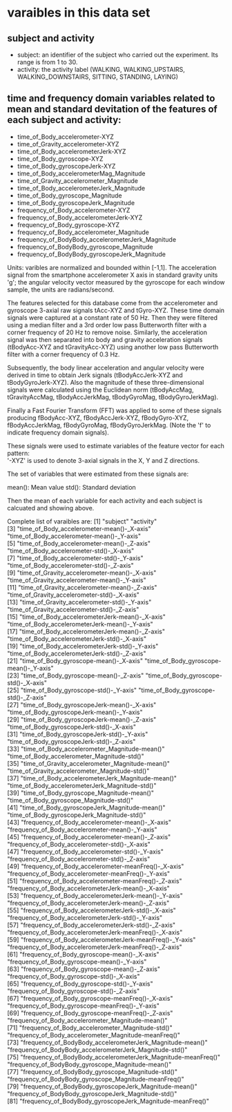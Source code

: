 # varaibles in this data set

## subject and activity
- subject: an identifier of the subject who carried out the experiment. Its range is from 1 to 30.
- activity: the activity label (WALKING, WALKING_UPSTAIRS, WALKING_DOWNSTAIRS, SITTING, STANDING, LAYING)

## time and frequency domain variables related to mean and standard devitation of the features of each subject and activity:
- time_of_Body_accelerometer-XYZ
- time_of_Gravity_accelerometer-XYZ
- time_of_Body_accelerometerJerk-XYZ
- time_of_Body_gyroscope-XYZ
- time_of_Body_gyroscopeJerk-XYZ
- time_of_Body_accelerometerMag_Magnitude
- time_of_Gravity_accelerometer_Magnitude
- time_of_Body_accelerometerJerk_Magnitude
- time_of_Body_gyroscope_Magnitude
- time_of_Body_gyroscopeJerk_Magnitude
- frequency_of_Body_accelerometer-XYZ
- frequency_of_Body_accelerometerJerk-XYZ
- frequency_of_Body_gyroscope-XYZ
- frequency_of_Body_accelerometer_Magnitude
- frequency_of_BodyBody_accelerometerJerk_Magnitude
- frequency_of_BodyBody_gyroscope_Magnitude
- frequency_of_BodyBody_gyroscopeJerk_Magnitude

Units: varibles are normalized and bounded within [-1,1]. The acceleration signal from the smartphone accelerometer 
X axis in standard gravity units 'g'; the angular velocity vector measured by the gyroscope for each window sample, 
the units are radians/second.

The features selected for this database come from the accelerometer and gyroscope 3-axial raw signals tAcc-XYZ and tGyro-XYZ. 
These time domain signals were captured at a constant rate of 50 Hz. 
Then they were filtered using a median filter and a 3rd order low pass Butterworth filter with a corner frequency of 
20 Hz to remove noise. Similarly, the acceleration signal was then separated into body and gravity acceleration signals 
(tBodyAcc-XYZ and tGravityAcc-XYZ) using another low pass Butterworth filter with a corner frequency of 0.3 Hz. 

Subsequently, the body linear acceleration and angular velocity were derived in time to obtain Jerk signals (tBodyAccJerk-XYZ 
and tBodyGyroJerk-XYZ). Also the magnitude of these three-dimensional signals were calculated using the Euclidean norm 
(tBodyAccMag, tGravityAccMag, tBodyAccJerkMag, tBodyGyroMag, tBodyGyroJerkMag). 

Finally a Fast Fourier Transform (FFT) was applied to some of these signals producing fBodyAcc-XYZ, fBodyAccJerk-XYZ, 
fBodyGyro-XYZ, fBodyAccJerkMag, fBodyGyroMag, fBodyGyroJerkMag. (Note the 'f' to indicate frequency domain signals). 

These signals were used to estimate variables of the feature vector for each pattern:  
'-XYZ' is used to denote 3-axial signals in the X, Y and Z directions.

The set of variables that were estimated from these signals are: 

mean(): Mean value
std(): Standard deviation

Then the mean of each variable for each activity and each subject is calcuated and showing above.

Complete list of varaibles are:
 [1] "subject"                                                      "activity"                                                    
 [3] "time_of_Body_accelerometer-mean()-_X-axis"                    "time_of_Body_accelerometer-mean()-_Y-axis"                   
 [5] "time_of_Body_accelerometer-mean()-_Z-axis"                    "time_of_Body_accelerometer-std()-_X-axis"                    
 [7] "time_of_Body_accelerometer-std()-_Y-axis"                     "time_of_Body_accelerometer-std()-_Z-axis"                    
 [9] "time_of_Gravity_accelerometer-mean()-_X-axis"                 "time_of_Gravity_accelerometer-mean()-_Y-axis"                
[11] "time_of_Gravity_accelerometer-mean()-_Z-axis"                 "time_of_Gravity_accelerometer-std()-_X-axis"                 
[13] "time_of_Gravity_accelerometer-std()-_Y-axis"                  "time_of_Gravity_accelerometer-std()-_Z-axis"                 
[15] "time_of_Body_accelerometerJerk-mean()-_X-axis"                "time_of_Body_accelerometerJerk-mean()-_Y-axis"               
[17] "time_of_Body_accelerometerJerk-mean()-_Z-axis"                "time_of_Body_accelerometerJerk-std()-_X-axis"                
[19] "time_of_Body_accelerometerJerk-std()-_Y-axis"                 "time_of_Body_accelerometerJerk-std()-_Z-axis"                
[21] "time_of_Body_gyroscope-mean()-_X-axis"                        "time_of_Body_gyroscope-mean()-_Y-axis"                       
[23] "time_of_Body_gyroscope-mean()-_Z-axis"                        "time_of_Body_gyroscope-std()-_X-axis"                        
[25] "time_of_Body_gyroscope-std()-_Y-axis"                         "time_of_Body_gyroscope-std()-_Z-axis"                        
[27] "time_of_Body_gyroscopeJerk-mean()-_X-axis"                    "time_of_Body_gyroscopeJerk-mean()-_Y-axis"                   
[29] "time_of_Body_gyroscopeJerk-mean()-_Z-axis"                    "time_of_Body_gyroscopeJerk-std()-_X-axis"                    
[31] "time_of_Body_gyroscopeJerk-std()-_Y-axis"                     "time_of_Body_gyroscopeJerk-std()-_Z-axis"                    
[33] "time_of_Body_accelerometer_Magnitude-mean()"                  "time_of_Body_accelerometer_Magnitude-std()"                  
[35] "time_of_Gravity_accelerometer_Magnitude-mean()"               "time_of_Gravity_accelerometer_Magnitude-std()"               
[37] "time_of_Body_accelerometerJerk_Magnitude-mean()"              "time_of_Body_accelerometerJerk_Magnitude-std()"              
[39] "time_of_Body_gyroscope_Magnitude-mean()"                      "time_of_Body_gyroscope_Magnitude-std()"                      
[41] "time_of_Body_gyroscopeJerk_Magnitude-mean()"                  "time_of_Body_gyroscopeJerk_Magnitude-std()"                  
[43] "frequency_of_Body_accelerometer-mean()-_X-axis"               "frequency_of_Body_accelerometer-mean()-_Y-axis"              
[45] "frequency_of_Body_accelerometer-mean()-_Z-axis"               "frequency_of_Body_accelerometer-std()-_X-axis"               
[47] "frequency_of_Body_accelerometer-std()-_Y-axis"                "frequency_of_Body_accelerometer-std()-_Z-axis"               
[49] "frequency_of_Body_accelerometer-meanFreq()-_X-axis"           "frequency_of_Body_accelerometer-meanFreq()-_Y-axis"          
[51] "frequency_of_Body_accelerometer-meanFreq()-_Z-axis"           "frequency_of_Body_accelerometerJerk-mean()-_X-axis"          
[53] "frequency_of_Body_accelerometerJerk-mean()-_Y-axis"           "frequency_of_Body_accelerometerJerk-mean()-_Z-axis"          
[55] "frequency_of_Body_accelerometerJerk-std()-_X-axis"            "frequency_of_Body_accelerometerJerk-std()-_Y-axis"           
[57] "frequency_of_Body_accelerometerJerk-std()-_Z-axis"            "frequency_of_Body_accelerometerJerk-meanFreq()-_X-axis"      
[59] "frequency_of_Body_accelerometerJerk-meanFreq()-_Y-axis"       "frequency_of_Body_accelerometerJerk-meanFreq()-_Z-axis"      
[61] "frequency_of_Body_gyroscope-mean()-_X-axis"                   "frequency_of_Body_gyroscope-mean()-_Y-axis"                  
[63] "frequency_of_Body_gyroscope-mean()-_Z-axis"                   "frequency_of_Body_gyroscope-std()-_X-axis"                   
[65] "frequency_of_Body_gyroscope-std()-_Y-axis"                    "frequency_of_Body_gyroscope-std()-_Z-axis"                   
[67] "frequency_of_Body_gyroscope-meanFreq()-_X-axis"               "frequency_of_Body_gyroscope-meanFreq()-_Y-axis"              
[69] "frequency_of_Body_gyroscope-meanFreq()-_Z-axis"               "frequency_of_Body_accelerometer_Magnitude-mean()"            
[71] "frequency_of_Body_accelerometer_Magnitude-std()"              "frequency_of_Body_accelerometer_Magnitude-meanFreq()"        
[73] "frequency_of_BodyBody_accelerometerJerk_Magnitude-mean()"     "frequency_of_BodyBody_accelerometerJerk_Magnitude-std()"     
[75] "frequency_of_BodyBody_accelerometerJerk_Magnitude-meanFreq()" "frequency_of_BodyBody_gyroscope_Magnitude-mean()"            
[77] "frequency_of_BodyBody_gyroscope_Magnitude-std()"              "frequency_of_BodyBody_gyroscope_Magnitude-meanFreq()"        
[79] "frequency_of_BodyBody_gyroscopeJerk_Magnitude-mean()"         "frequency_of_BodyBody_gyroscopeJerk_Magnitude-std()"         
[81] "frequency_of_BodyBody_gyroscopeJerk_Magnitude-meanFreq()"


